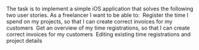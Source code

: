 The task is to implement a simple iOS application that solves the following two user stories.
As a freelancer I want to be able to:
­ Register the time I spend on my projects, so that I can create correct invoices for my
customers ­ Get an overview of my time registrations, so that I can create correct invoices for my
customers ­ Editing existing time registrations and project details
